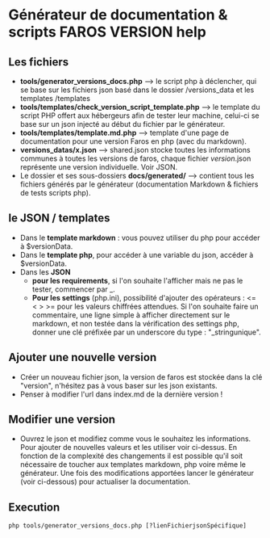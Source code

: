 # Générateur de documentation & scripts FAROS VERSION help

## Les fichiers

* **tools/generator_versions_docs.php** --> le script php à déclencher, qui se base sur les fichiers json basé dans le dossier /versions_data et les templates /templates
* **tools/templates/check_version_script_template.php** --> le template du script PHP offert aux hébergeurs afin de tester leur machine, celui-ci se base sur un json injecté au début du fichier par le générateur.
* **tools/templates/template.md.php** --> template d'une page de documentation pour une version Faros en php (avec du markdown).
* **versions_datas/x.json** --> shared.json stocke toutes les informations communes à toutes les versions de faros, chaque fichier *version*.json représente une version individuelle. Voir JSON.
* Le dossier et ses sous-dossiers **docs/generated/** --> contient tous les fichiers générés par le générateur (documentation Markdown & fichiers de tests scripts php).

## le JSON / templates

* Dans le **template markdown** : vous pouvez utiliser du php pour accéder à $versionData.
* Dans le **template php**, pour accéder à une variable du json, accéder à $versionData.
* Dans les **JSON**
  * **pour les requirements**, si l'on souhaite l'afficher mais ne pas le tester, commencer par _.
  * **Pour les settings** (php.ini), possibilité d'ajouter des opérateurs : <= < > >= pour les valeurs chiffrées attendues. Si l'on souhaite faire un commentaire, une ligne simple à afficher directement sur le markdown, et non testée dans la vérification des settings php, donner une clé préfixée par un underscore du type : "_stringunique".

## Ajouter une nouvelle version

* Créer un nouveau fichier json, la version de faros est stockée dans la clé "version", n'hésitez pas à vous baser sur les json existants.
* Penser à modifier l'url dans index.md de la dernière version !

## Modifier une version

* Ouvrez le json et modifiez comme vous le souhaitez les informations. Pour ajouter de nouvelles valeurs et les utiliser voir ci-dessus. En fonction de la complexité des changements il est possible qu'il soit nécessaire de toucher aux templates markdown, php voire même le générateur. Une fois des modifications apportées lancer le générateur (voir ci-dessous) pour actualiser la documentation.

## Execution

```shell
php tools/generator_versions_docs.php [?lienFichierjsonSpécifique]
```
